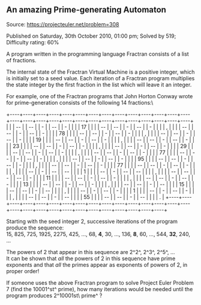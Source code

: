 An amazing Prime-generating Automaton
-------------------------------------

Source: https://projecteuler.net/problem=308

Published on Saturday, 30th October 2010, 01:00 pm; Solved by 519;
Difficulty rating: 60%

A program written in the programming language Fractran consists of a
list of fractions.

The internal state of the Fractran Virtual Machine is a positive
integer, which is initially set to a seed value. Each iteration of a
Fractran program multiplies the state integer by the first fraction in
the list which will leave it an integer.

For example, one of the Fractran programs that John Horton Conway wrote
for prime-generation consists of the following 14 fractions:\

+----+----+----+----+----+----+----+----+----+----+----+----+----+----+----+----+----+----+----+----+----+----+----+----+----+----+----+----+
|    |
| -- |
| -- |
|  - |
| -- |
| -  |
|    |
| 17 |
|    |
| -- |
| -- |
|  - |
| -- |
| -  |
|    |
| ,  |
|    |
| -- |
| -- |
|  - |
| -- |
| -  |
|    |
| 78 |
|    |
| -- |
| -- |
|  - |
| -- |
| -  |
|    |
| ,  |
|    |
| -- |
| -- |
|  - |
| -- |
| -  |
|    |
| 19 |
|    |
| -- |
| -- |
|  - |
| -- |
| -  |
|    |
| ,  |
|    |
| -- |
| -- |
|  - |
| -- |
| -  |
|    |
| 23 |
|    |
| -- |
| -- |
|  - |
| -- |
| -  |
|    |
| ,  |
|    |
| -- |
| -- |
|  - |
| -- |
| -  |
|    |
| 29 |
|    |
| -- |
| -- |
|  - |
| -- |
| -  |
|    |
| ,  |
|    |
| -- |
| -- |
|  - |
| -- |
| -  |
|    |
| 77 |
|    |
| -- |
| -- |
|  - |
| -- |
| -  |
|    |
| ,  |
|    |
| -- |
| -- |
|  - |
| -- |
| -  |
|    |
| 95 |
|    |
| -- |
| -- |
|  - |
| -- |
| -  |
|    |
| ,  |
|    |
| -- |
| -- |
|  - |
| -- |
| -  |
|    |
| 77 |
|    |
| -- |
| -- |
|  - |
| -- |
| -  |
|    |
| ,  |
|    |
| -- |
| -  |
| -- |
| -- |
|    |
| 1  |
|    |
| -- |
| -  |
| -- |
| -- |
|    |
| ,  |
|    |
| -- |
| -- |
|  - |
| -- |
| -  |
|    |
| 11 |
|    |
| -- |
| -- |
|  - |
| -- |
| -  |
|    |
| ,  |
|    |
| -- |
| -- |
|  - |
| -- |
| -  |
|    |
| 13 |
|    |
| -- |
| -- |
|  - |
| -- |
| -  |
|    |
| ,  |
|    |
| -- |
| -- |
|  - |
| -- |
|    |
| 15 |
|    |
| -- |
| -- |
|  - |
| -- |
|    |
| ,  |
|    |
| -- |
| -  |
| -- |
| -  |
|    |
| 1  |
|    |
| -- |
| -  |
| -- |
| -  |
|    |
| ,  |
|    |
| -- |
| -- |
|  - |
| -- |
|    |
| 55 |
|    |
| -- |
| -- |
|  - |
| -- |
|    |
| .  |
+----+----+----+----+----+----+----+----+----+----+----+----+----+----+----+----+----+----+----+----+----+----+----+----+----+----+----+----+

Starting with the seed integer 2, successive iterations of the program
produce the sequence:\
 15, 825, 725, 1925, 2275, 425, ..., 68, **4**, 30, ..., 136, **8**, 60,
..., 544, **32**, 240, ...

The powers of 2 that appear in this sequence are 2^2^, 2^3^, 2^5^, ...\
 It can be shown that *all* the powers of 2 in this sequence have prime
exponents and that *all* the primes appear as exponents of powers of 2,
in proper order!

If someone uses the above Fractran program to solve Project Euler
Problem 7 (find the 10001^st^ prime), how many iterations would be
needed until the program produces 2^10001st\\ prime^ ?
